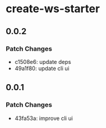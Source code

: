 # create-ws-starter

## 0.0.2

### Patch Changes

- c1508e6: update deps
- 49a1f80: update cli ui

## 0.0.1

### Patch Changes

- 43fa53a: improve cli ui
